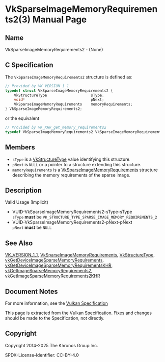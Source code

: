 # VkSparseImageMemoryRequirements2(3) Manual Page

## Name

VkSparseImageMemoryRequirements2 - (None)



## [](#_c_specification)C Specification

The `VkSparseImageMemoryRequirements2` structure is defined as:

```c++
// Provided by VK_VERSION_1_1
typedef struct VkSparseImageMemoryRequirements2 {
    VkStructureType                    sType;
    void*                              pNext;
    VkSparseImageMemoryRequirements    memoryRequirements;
} VkSparseImageMemoryRequirements2;
```

or the equivalent

```c++
// Provided by VK_KHR_get_memory_requirements2
typedef VkSparseImageMemoryRequirements2 VkSparseImageMemoryRequirements2KHR;
```

## [](#_members)Members

- `sType` is a [VkStructureType](https://registry.khronos.org/vulkan/specs/latest/man/html/VkStructureType.html) value identifying this structure.
- `pNext` is `NULL` or a pointer to a structure extending this structure.
- `memoryRequirements` is a [VkSparseImageMemoryRequirements](https://registry.khronos.org/vulkan/specs/latest/man/html/VkSparseImageMemoryRequirements.html) structure describing the memory requirements of the sparse image.

## [](#_description)Description

Valid Usage (Implicit)

- [](#VUID-VkSparseImageMemoryRequirements2-sType-sType)VUID-VkSparseImageMemoryRequirements2-sType-sType  
  `sType` **must** be `VK_STRUCTURE_TYPE_SPARSE_IMAGE_MEMORY_REQUIREMENTS_2`
- [](#VUID-VkSparseImageMemoryRequirements2-pNext-pNext)VUID-VkSparseImageMemoryRequirements2-pNext-pNext  
  `pNext` **must** be `NULL`

## [](#_see_also)See Also

[VK\_VERSION\_1\_1](https://registry.khronos.org/vulkan/specs/latest/man/html/VK_VERSION_1_1.html), [VkSparseImageMemoryRequirements](https://registry.khronos.org/vulkan/specs/latest/man/html/VkSparseImageMemoryRequirements.html), [VkStructureType](https://registry.khronos.org/vulkan/specs/latest/man/html/VkStructureType.html), [vkGetDeviceImageSparseMemoryRequirements](https://registry.khronos.org/vulkan/specs/latest/man/html/vkGetDeviceImageSparseMemoryRequirements.html), [vkGetDeviceImageSparseMemoryRequirementsKHR](https://registry.khronos.org/vulkan/specs/latest/man/html/vkGetDeviceImageSparseMemoryRequirementsKHR.html), [vkGetImageSparseMemoryRequirements2](https://registry.khronos.org/vulkan/specs/latest/man/html/vkGetImageSparseMemoryRequirements2.html), [vkGetImageSparseMemoryRequirements2KHR](https://registry.khronos.org/vulkan/specs/latest/man/html/vkGetImageSparseMemoryRequirements2KHR.html)

## [](#_document_notes)Document Notes

For more information, see the [Vulkan Specification](https://registry.khronos.org/vulkan/specs/latest/html/vkspec.html#VkSparseImageMemoryRequirements2)

This page is extracted from the Vulkan Specification. Fixes and changes should be made to the Specification, not directly.

## [](#_copyright)Copyright

Copyright 2014-2025 The Khronos Group Inc.

SPDX-License-Identifier: CC-BY-4.0